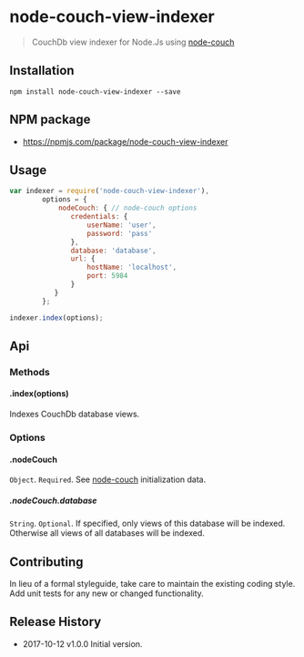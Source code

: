 # node-couch-view-indexer

> CouchDb view indexer for Node.Js using [node-couch](https://npmjs.com/package/node-couch)

## Installation
```shell
npm install node-couch-view-indexer --save
```

## NPM package
* https://npmjs.com/package/node-couch-view-indexer

## Usage
```js
var indexer = require('node-couch-view-indexer'),
        options = {
            nodeCouch: { // node-couch options
               credentials: {
                   userName: 'user',
                   password: 'pass'
               },
               database: 'database',
               url: {
                   hostName: 'localhost',
                   port: 5984
               }
           }
        };

indexer.index(options);
```

## Api
### Methods
#### .index(options)
Indexes CouchDb database views.

### Options
#### .nodeCouch
`Object`. `Required`. See [node-couch](https://npmjs.com/package/node-couch) initialization data.

##### .nodeCouch.database
`String`. `Optional`. If specified, only views of this database will be indexed. Otherwise all views of all databases will be indexed.

## Contributing
In lieu of a formal styleguide, take care to maintain the existing coding style. Add unit tests for any new or changed functionality.

## Release History

 * 2017-10-12   v1.0.0   Initial version.